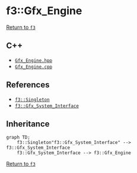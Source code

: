 # f3::Gfx_Engine

[Return to `f3`](/docs/f3.md)

## C++

- [`Gfx_Engine.hpp`](/src/f3/Gfx_Engine.hpp)
- [`Gfx_Engine.cpp`](/src/f3/Gfx_Engine.cpp)

## References

- [`f3::Singleton`](/docs/f3/Singleton.md)
- [`f3::Gfx_System_Interface`](/docs/f3/Gfx_System_Interface.md)

## Inheritance

```mermaid
graph TD;
    f3::Singleton"f3::Gfx_System_Interface" --> f3::Gfx_System_Interface
    f3::Gfx_System_Interface --> f3::Gfx_Engine
```

[Return to `f3`](/docs/f3.md)